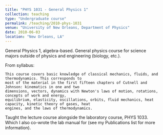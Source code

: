 ```yaml
---
title: "PHYS 1031 - General Physics 1"
collection: teaching
type: "Undergraduate course"
permalink: /teaching/2010-phys-1031
venue: "University of New Orleans, Department of Physics"
date: 2010-06-03
location: "New Orleans, LA"
---
```


General Physics 1, algebra-based.
General physics course for science majors outside of physics and engineering (biology, etc.).

From syllabus:

    This course covers basic knowledge of classical mechanics, fluids, and thermodynamics. This corresponds to
    most of the material in the first fifteen chapters of Cutnell and Johnson: kinematics in one and two
    dimensions, vectors, dynamics with Newton's laws of motion, rotations, concepts of work and energy,
    equilibrium, elasticity, oscillations, orbits, fluid mechanics, heat capacity, kinetic theory of gases, heat
    engines, and the laws of thermodynamics.

Taught the lecture course alongside the laboratory course, PHYS 1033. Which I also co-wrote the lab manual for (see my Publications list for more information).
